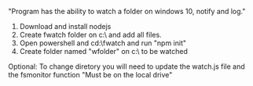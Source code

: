 "Program has the ability to watch a folder on windows 10, notify and log."

1. Download and install nodejs
2. Create fwatch folder on c:\ and add all files.
3. Open powershell and cd:\fwatch and run "npm init"
4. Create folder named "wfolder" on c:\ to be watched

Optional:
To change diretory you will need to update the watch.js file and the fsmonitor function "Must be on the local drive"
